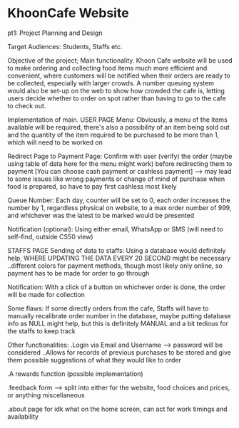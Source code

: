 # KhoonCafe Website

pt1: Project Planning and Design

Target Audiences: Students, Staffs etc.

Objective of the project;
Main functionality.
Khoon Cafe website will be used to make ordering and collecting food items much more efficient and convenient, where customers will be notified when their orders are ready to be collected, especially with larger crowds. A number queuing system would also be set-up on the web to show how crowded the cafe is, letting users decide whether to order on spot rather than having to go to the cafe to check out.

Implementation of main.
USER PAGE
Menu:
Obviously, a menu of the items available will be required, there's also a possibility of an item being sold out and the quantity of the item required to be purchased to be more than 1, which will need to be worked on

Redirect Page to Payment Page:
Confirm with user (verify) the order (maybe using table of data here for the menu might work) before redirecting them to payment [You can choose cash payment or cashless payment] --> may lead to some issues like wrong payments or change of mind of purchase when food is prepared, so have to pay first cashless most likely

Queue Number:
Each day, counter will be set to 0, each order increases the number by 1, regardless physical on website, to a max order number of 999, and whichever was the latest to be marked would be presented

Notification (optional):
Using either email, WhatsApp or SMS (will need to self-find, outside CS50 view)


STAFFS PAGE
Sending of data to staffs:
Using a database would definitely help, WHERE UPDATING THE DATA EVERY 20 SECOND might be necessary
..different colors for payment methods, though most likely only online, so payment has to be made for order to go through

Notification:
With a click of a button on whichever order is done, the order will be made for collection


Some flaws:
If some directly orders from the cafe, Staffs will have to manually recalibrate order number in the database, maybe putting database info as NULL might help, but this is definitely MANUAL and a bit tedious for the staffs to keep track


Other functionalities:
.Login via Email and Username --> password will be considered
..Allows for records of previous purchases to be stored and give them possible suggestions of what they would like to order

.A rewards function (possible implementation)

.feedback form --> split into either for the website, food choices and prices, or anything miscellaneous

.about page for idk what on the home screen, can act for work timings and availability
